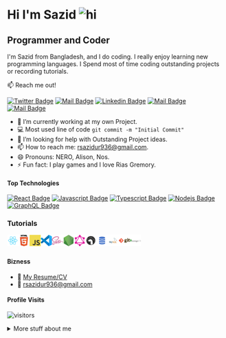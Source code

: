 # Hi I'm Sazid <img src="https://user-images.githubusercontent.com/1303154/88677602-1635ba80-d120-11ea-84d8-d263ba5fc3c0.gif" width="28px" height="28px" alt="hi">

## Programmer and Coder

I'm Sazid from Bangladesh, and I do coding. I really enjoy learning new programming languages. I Spend most of time coding outstanding projects or recording tutorials.

:mailbox: Reach me out!

[![Twitter Badge](https://img.shields.io/badge/-@Rsazidur-1ca0f1?style=flat&labelColor=1ca0f1&logo=twitter&logoColor=white&link=https://twitter.com/Ipenywis)](https://twitter.com/Rsazidur936) [![Mail Badge](https://img.shields.io/badge/-Sazidur-0e76a8?style=flat&labelColor=0e76a8&&logo=facebook&logoColor=white)](https://www.facebook.com/Sazidur936) [![Linkedin Badge](https://img.shields.io/badge/-rsazidur-0e76a8?style=flat&labelColor=0e76a8&logo=linkedin&logoColor=white)](https://www.linkedin.com/in/rsazidur936/) [![Mail Badge](https://img.shields.io/badge/-@sazidr-e84393?style=flat&labelColor=e84393&logo=instagram&logoColor=white)](https://instagram.com/sazidr_rahman/) [![Mail Badge](https://img.shields.io/badge/-rsazidur-c0392b?style=flat&labelColor=c0392b&logo=gmail&logoColor=white)](mailto:rsazidur936@gmail.com)

<!-- TODO: Add last video link -->

- 🔭 I’m currently working at my own Project.
- :computer: Most used line of code `git commit -m "Initial Commit"`
- 🤔 I’m looking for help with Outstanding Project ideas.
- 📫 How to reach me: rsazidur936@gmail.com.
- 😄 Pronouns: NERO, Alison, Nos.
- ⚡ Fun fact: I play games and I love Rias Gremory.

#### Top Technologies

<!-- TODO: Make technologies links takes you to repositories -->

[![React Badge](https://img.shields.io/badge/-React-61DBFB?style=for-the-badge&labelColor=black&logo=react&logoColor=61DBFB)](#) [![Javascript Badge](https://img.shields.io/badge/-Javascript-F0DB4F?style=for-the-badge&labelColor=black&logo=javascript&logoColor=F0DB4F)](#) [![Typescript Badge](https://img.shields.io/badge/-Typescript-007acc?style=for-the-badge&labelColor=black&logo=typescript&logoColor=007acc)](#) [![Nodejs Badge](https://img.shields.io/badge/-Nodejs-3C873A?style=for-the-badge&labelColor=black&logo=node.js&logoColor=3C873A)](#) [![GraphQL Badge](https://img.shields.io/badge/-GraphQl-e535ab?style=for-the-badge&labelColor=black&logo=node.js&logoColor=e535ab)](#)

### Tutorials

<img align="left" alt="React" width="26px" src="https://raw.githubusercontent.com/github/explore/80688e429a7d4ef2fca1e82350fe8e3517d3494d/topics/react/react.png" />

<img align="left" alt="HTML5" width="26px" src="https://raw.githubusercontent.com/github/explore/80688e429a7d4ef2fca1e82350fe8e3517d3494d/topics/html/html.png" />

<img align="left" alt="JavaScript" width="26px" src="https://raw.githubusercontent.com/github/explore/80688e429a7d4ef2fca1e82350fe8e3517d3494d/topics/javascript/javascript.png" />

<img align="left" alt="Visual Studio Code" width="26px" src="https://raw.githubusercontent.com/github/explore/80688e429a7d4ef2fca1e82350fe8e3517d3494d/topics/visual-studio-code/visual-studio-code.png" />

<img align="left" alt="Sass" width="26px" src="https://raw.githubusercontent.com/github/explore/80688e429a7d4ef2fca1e82350fe8e3517d3494d/topics/sass/sass.png" />

<img align="left" alt="Node.js" width="26px" src="https://raw.githubusercontent.com/github/explore/80688e429a7d4ef2fca1e82350fe8e3517d3494d/topics/nodejs/nodejs.png" />

<img align="left" alt="GraphQL" width="26px" src="https://raw.githubusercontent.com/github/explore/80688e429a7d4ef2fca1e82350fe8e3517d3494d/topics/graphql/graphql.png" />

<img align="left" alt="Deno" width="26px" src="https://raw.githubusercontent.com/github/explore/361e2821e2dea67711cde99c9c40ed357061cf27/topics/deno/deno.png" />

<img align="left" alt="SQL" width="26px" src="https://raw.githubusercontent.com/github/explore/80688e429a7d4ef2fca1e82350fe8e3517d3494d/topics/sql/sql.png" />

<img align="left" alt="MySQL" width="26px" src="https://raw.githubusercontent.com/github/explore/80688e429a7d4ef2fca1e82350fe8e3517d3494d/topics/mysql/mysql.png" />

<img align="left" alt="Git" width="26px" src="https://raw.githubusercontent.com/github/explore/80688e429a7d4ef2fca1e82350fe8e3517d3494d/topics/git/git.png" />

<img align="left" alt="MongoDB" width="26px" src="https://raw.githubusercontent.com/github/explore/80688e429a7d4ef2fca1e82350fe8e3517d3494d/topics/mongodb/mongodb.png" />

<br />
<br />

#### Bizness
- :paperclip: [My Resume/CV]()
- :email: rsazidur936@gmail.com


#### Profile Visits 

![visitors](https://visitor-badge.glitch.me/badge?page_id=rsazidur.rsazidur)

<details>
<summary>
  More stuff about me
</summary>

<br >

I love sharing knowledge and help others, courses and code together for helping other developers, and that's why NERO exists!

#### Who is NERO?

NERO is a game character in DMC. In reality sazid do coding and programming. Including new technologies and frameworks and anything really related to programming world.

#### Coding Stats

<!--START_SECTION:waka-->

```text
Python   55 mins         █████████████████████████   100.00 %
```

<!--END_SECTION:waka-->

#### Github Stats

<img align="left" width="49%" src ="https://github-readme-stats.vercel.app/api?username=rsazidur&show_icons=true&theme=radical" />

<p><img align="top" 
width="48%" src="https://github-readme-stats.vercel.app/api/top-langs?username=rsazidur&show_icons=true&locale=en&theme=radical&layout=compact" alt="rsazidur" /></p>

<p><img align="center" src="https://github-readme-streak-stats.herokuapp.com/?user=rsazidur&theme=radical" alt="rsazidur" /></p>

</details>


[reactplaylist]: https://www.youtube.com/watch?v=KxXXEL-k47Y&list=PLvXDmnBbOF7RnYiZvDwl2Pzcs2kfi10wd
[vscodetutorial]: https://www.youtube.com/watch?v=Bkie2ai8qeE&t=8s
[htmltutorial]: https://www.youtube.com/watch?v=VK6MXVxOsws&t=27s
[javascripttutorial]: https://www.youtube.com/watch?v=D-LHKvmX37E